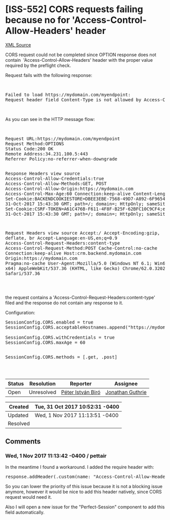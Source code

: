 # [ISS-552] CORS requests failing because no for 'Access-Control-Allow-Headers' header

[XML Source](../xml/ISS-552.xml)
<p><p>CORS request could not be completed since OPTION response does not contain  'Access-Control-Allow-Headers' header with the proper value required by the preflight check.</p>

<p>Request fails with the following response:</p>

<p> </p>
<div class="code panel" style="border-width: 1px;"><div class="codeContent panelContent">
<pre class="code-java">
Failed to load https:<span class="code-comment">//mydomain.com/myendpoint: 
</span>Request header field Content-Type is not allowed by Access-Control-Allow-Headers in preflight response.
</pre>
</div></div>
<p> </p>

<p>As you can see in the HTTP message flow:</p>

<p> </p>
<div class="code panel" style="border-width: 1px;"><div class="codeContent panelContent">
<pre class="code-java">
Request URL:https:<span class="code-comment">//mydomain.com/myendpoint
</span>Request Method:OPTIONS
Status Code:200 OK
Remote Address:34.231.100.5:443
Referrer Policy:no-referrer-when-downgrade

Response Headers
view source
Access-Control-Allow-Credentials:<span class="code-keyword">true</span>
Access-Control-Allow-Methods:GET, POST
Access-Control-Allow-Origin:https:<span class="code-comment">//mydomain.com
</span>Access-Control-Max-Age:60
Connection:keep-alive
Content-Length:0
Set-Cookie:BACKENDCOOKIESTORE=DBEE3EBE-7568-49D7-A892-6F96546E1A5A;expires=Tue, 31-Oct-2017 15:43:30 GMT; path=/; domain=; HttpOnly; sameSite=Strict
Set-Cookie:CSRF-TOKEN=A61C476B-F611-4F8F-B25F-62BFC10C9CF4;expires=Tue, 31-Oct-2017 15:43:30 GMT; path=/; domain=; HttpOnly; sameSite=Strict

Request Headers
view source
Accept:*/*
Accept-Encoding:gzip, deflate, br
Accept-Language:en-US,en;q=0.9
Access-Control-Request-Headers:content-type
Access-Control-Request-Method:POST
Cache-Control:no-cache
Connection:keep-alive
Host:crm.backend.mydomain.com
Origin:https:<span class="code-comment">//mydomain.com
</span>Pragma:no-cache
User-Agent:Mozilla/5.0 (Windows NT 6.1; Win64; x64) AppleWebKit/537.36 (KHTML, like Gecko) Chrome/62.0.3202.75 Safari/537.36
</pre>
</div></div>
<p> </p>

<p>the request contains a 'Access-Control-Request-Headers:content-type' filed and the response do not contain any response to it.</p>

<p>Configuration:</p>
<div class="code panel" style="border-width: 1px;"><div class="codeContent panelContent">
<pre class="code-java">
SessionConfig.CORS.enabled = <span class="code-keyword">true</span>
SessionConfig.CORS.acceptableHostnames.append(<span class="code-quote">"https:<span class="code-comment">//mydomain.com"</span>)
</span>
SessionConfig.CORS.withCredentials = <span class="code-keyword">true</span>
SessionConfig.CORS.maxAge = 60

SessionConfig.CORS.methods = [.get, .post]</pre>
</div></div>
<p> </p></p>





Status|Resolution|Reporter|Assignee
------|----------|--------|--------
Open|Unresolved|[Péter István Biró](pettair)|[Jonathan Guthrie]($jono)





Created|Tue, 31 Oct 2017 10:52:31 -0400
-------|--------------
Updated|Wed, 1 Nov 2017 11:13:51 -0400
Resolved|


## Comments




### Wed, 1 Nov 2017 11:13:42 -0400 / pettair 

<p><p>In the meantime I found a workaround. I added the require header with:</p>
<div class="code panel" style="border-width: 1px;"><div class="codeContent panelContent">
<pre class="code-java">
response.addHeader(.custom(name: <span class="code-quote">"Access-Control-Allow-Headers"</span>), value: <span class="code-quote">"Content-Type"</span>)
</pre>
</div></div>
<p>So you can lower the priority of this issue because it is not a blocking issue anymore, however it would be nice to add this header natively, since CORS request would need it.</p>

<p>Also I will open a new issue for the "Perfect-Session" component to add this field automatically.</p></p>



